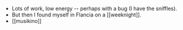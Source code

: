 - Lots of work, low energy -- perhaps with a bug (I have the sniffles).
- But then I found myself in Flancia on a [[weeknight]].
- [[musikino]]
